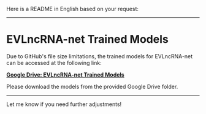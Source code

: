 Here is a README in English based on your request:

---

# EVLncRNA-net Trained Models

Due to GitHub's file size limitations, the trained models for EVLncRNA-net can be accessed at the following link:

[**Google Drive: EVLncRNA-net Trained Models**](https://drive.google.com/drive/folders/1AMV-lyQ5ZyLCmlIyKgFl4C0z0wqtp9-S?usp=sharing)

Please download the models from the provided Google Drive folder.

---

Let me know if you need further adjustments!
